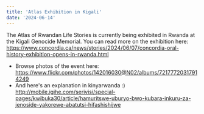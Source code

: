 ```yaml
---
title: 'Atlas Exhibition in Kigali'
date: '2024-06-14'
---
```


The Atlas of Rwandan Life Stories is currently being exhibited in Rwanda at the Kigali Genocide Memorial. You can read more on the exhibition here: https://www.concordia.ca/news/stories/2024/06/07/concordia-oral-history-exhibition-opens-in-rwanda.html 

- Browse photos of the event here: https://www.flickr.com/photos/142016030@N02/albums/72177720317914249
- And here's an explanation in kinyarwanda :) http://mobile.igihe.com/serivisi/special-pages/kwibuka30/article/hamuritswe-uburyo-bwo-kubara-inkuru-za-jenoside-yakorewe-abatutsi-hifashishijwe

